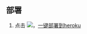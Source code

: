 
## 部署
1. 点击 [![](https://www.herokucdn.com/deploy/button.png)](https://heroku.com/deploy?template=https://github.com/gfybug/androidtv/src)，[一键部署到heroku](https://heroku.com/deploy?template=https://github.com/gfybug/androidtv/src)
  
